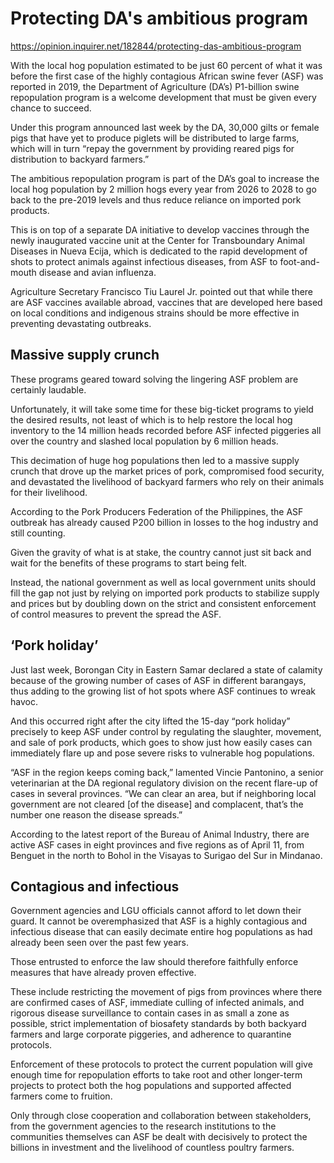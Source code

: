 # Protecting DA's ambitious program

https://opinion.inquirer.net/182844/protecting-das-ambitious-program



With the local hog population estimated to be just 60 percent of what it was before the first case of the highly contagious African swine fever (ASF) was reported in 2019, the Department of Agriculture (DA’s) P1-billion swine repopulation program is a welcome development that must be given every chance to succeed.

Under this program announced last week by the DA, 30,000 gilts or female pigs that have yet to produce piglets will be distributed to large farms, which will in turn “repay the government by providing reared pigs for distribution to backyard farmers.”

The ambitious repopulation program is part of the DA’s goal to increase the local hog population by 2 million hogs every year from 2026 to 2028 to go back to the pre-2019 levels and thus reduce reliance on imported pork products.

This is on top of a separate DA initiative to develop vaccines through the newly inaugurated vaccine unit at the Center for Transboundary Animal Diseases in Nueva Ecija, which is dedicated to the rapid development of shots to protect animals against infectious diseases, from ASF to foot-and-mouth disease and avian influenza.

Agriculture Secretary Francisco Tiu Laurel Jr. pointed out that while there are ASF vaccines available abroad, vaccines that are developed here based on local conditions and indigenous strains should be more effective in preventing devastating outbreaks.



##  Massive supply crunch



These programs geared toward solving the lingering ASF problem are certainly laudable.

Unfortunately, it will take some time for these big-ticket programs to yield the desired results, not least of which is to help restore the local hog inventory to the 14 million heads recorded before ASF infected piggeries all over the country and slashed local population by 6 million heads.

This decimation of huge hog populations then led to a massive supply crunch that drove up the market prices of pork, compromised food security, and devastated the livelihood of backyard farmers who rely on their animals for their livelihood.

According to the Pork Producers Federation of the Philippines, the ASF outbreak has already caused P200 billion in losses to the hog industry and still counting.

Given the gravity of what is at stake, the country cannot just sit back and wait for the benefits of these programs to start being felt.

Instead, the national government as well as local government units should fill the gap not just by relying on imported pork products to stabilize supply and prices but by doubling down on the strict and consistent enforcement of control measures to prevent the spread the ASF.



##  ‘Pork holiday’



Just last week, Borongan City in Eastern Samar declared a state of calamity because of the growing number of cases of ASF in different barangays, thus adding to the growing list of hot spots where ASF continues to wreak havoc.

And this occurred right after the city lifted the 15-day “pork holiday” precisely to keep ASF under control by regulating the slaughter, movement, and sale of pork products, which goes to show just how easily cases can immediately flare up and pose severe risks to vulnerable hog populations.

“ASF in the region keeps coming back,” lamented Vincie Pantonino, a senior veterinarian at the DA regional regulatory division on the recent flare-up of cases in several provinces. “We can clear an area, but if neighboring local government are not cleared [of the disease] and complacent, that’s the number one reason the disease spreads.”

According to the latest report of the Bureau of Animal Industry, there are active ASF cases in eight provinces and five regions as of April 11, from Benguet in the north to Bohol in the Visayas to Surigao del Sur in Mindanao.



##  Contagious and infectious



Government agencies and LGU officials cannot afford to let down their guard. It cannot be overemphasized that ASF is a highly contagious and infectious disease that can easily decimate entire hog populations as had already been seen over the past few years.

Those entrusted to enforce the law should therefore faithfully enforce measures that have already proven effective.

These include restricting the movement of pigs from provinces where there are confirmed cases of ASF, immediate culling of infected animals, and rigorous disease surveillance to contain cases in as small a zone as possible, strict implementation of biosafety standards by both backyard farmers and large corporate piggeries, and adherence to quarantine protocols.

Enforcement of these protocols to protect the current population will give enough time for repopulation efforts to take root and other longer-term projects to protect both the hog populations and supported affected farmers come to fruition.

Only through close cooperation and collaboration between stakeholders, from the government agencies to the research institutions to the communities themselves can ASF be dealt with decisively to protect the billions in investment and the livelihood of countless poultry farmers.